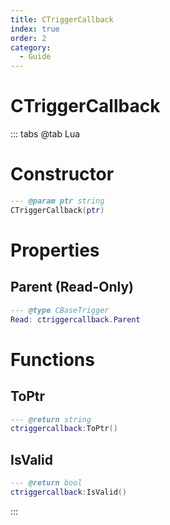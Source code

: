```yaml
---
title: CTriggerCallback
index: true
order: 2
category:
  - Guide
---
```


# CTriggerCallback

::: tabs
@tab Lua
# Constructor
```lua
--- @param ptr string
CTriggerCallback(ptr)
```
# Properties
## Parent (Read-Only)
```lua
--- @type CBaseTrigger
Read: ctriggercallback.Parent
```
# Functions
## ToPtr
```lua
--- @return string
ctriggercallback:ToPtr()
```
## IsValid
```lua
--- @return bool
ctriggercallback:IsValid()
```

:::
